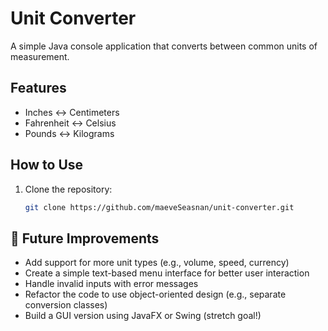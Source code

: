 # Unit Converter

A simple Java console application that converts between common units of measurement.

## Features
- Inches ↔ Centimeters
- Fahrenheit ↔ Celsius
- Pounds ↔ Kilograms

## How to Use
1. Clone the repository:
   ```bash
   git clone https://github.com/maeveSeasnan/unit-converter.git

## 🚀 Future Improvements
- Add support for more unit types (e.g., volume, speed, currency)
- Create a simple text-based menu interface for better user interaction
- Handle invalid inputs with error messages
- Refactor the code to use object-oriented design (e.g., separate conversion classes)
- Build a GUI version using JavaFX or Swing (stretch goal!)
